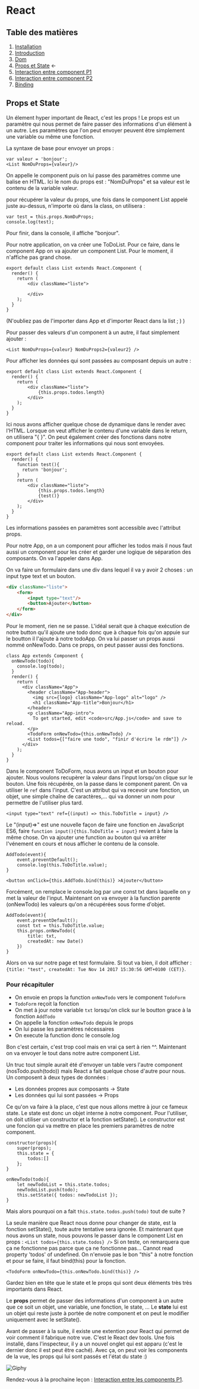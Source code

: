 # React

## Table des matières

1. [Installation](./Installation.md)
2. [Introduction](./introduction.md) 
3. [Dom](./Dom.md)
4. [Props et State](./PropsEtState.md) ←
5. [Interaction entre component P1](./InteractionEntreComponentPartie1.md)
6. [Interaction entre component P2](./InteractionEntreComponentPartie2.md)
7. [Binding](./Binding.md)


## Props et State

Un élement hyper important de React, c'est les props ! Le props est un paramètre qui nous permet de faire passer des informations d'un élément à un autre. Les paramètres que l'on peut envoyer peuvent être simplement une variable ou même une fonction.

La syntaxe de base pour envoyer un props :

```JS
var valeur = 'bonjour';
<List NomDuProps={valeur}/>
```

On appelle le component puis on lui passe des paramètres comme une balise en HTML. Ici le nom du props est : "NomDuProps" et sa valeur est le contenu de la variable valeur.

pour récupérer la valeur du props, une fois dans le component List appelé juste au-dessus, n'importe où dans la class, on utilisera :
```JS
var test = this.props.NomDuProps;
console.log(test);
```
Pour finir, dans la console, il affiche "bonjour".

Pour notre application, on va créer une ToDoList. Pour ce faire, dans le component App on va ajouter un component List. Pour le moment, il n'affiche pas grand chose.

```JS
export default class List extends React.Component {
  render() {
    return (
        <div className="liste">

        </div>
    );
  }
}
```

(N'oubliez pas de l'importer dans App et d'importer React dans la list ; ) )

Pour passer des valeurs d'un component à un autre, il faut simplement ajouter :

```JS
<List NomDuProps={valeur} NomDuProps2={valeur2} />
```
Pour afficher les données qui sont passées au composant depuis un autre :

```JS
export default class List extends React.Component {
  render() {
    return (
        <div className="liste">
            {this.props.todos.length}
        </div>
    );
  }
}
```

Ici nous avons afficher quelque chose de dynamique dans le render avec l'HTML. Lorsque on veut afficher le contenu d'une  variable dans le return, on utilisera "{  }". On peut également créer des fonctions dans notre component pour traiter les informations qui nous sont envoyées.

```JS
export default class List extends React.Component {
  render() {
    function test(){
      return 'bonjour';
    }
    return (
        <div className="liste">
            {this.props.todos.length}
            {test()}
        </div>
    );
  }
}
```
Les informations passées en paramètres sont accessible avec l'attribut props. 

Pour notre App, on a un component pour afficher les todos mais il nous faut aussi un component pour les créer et garder une logique de séparation des composants. On va l'appeler <TodoForm /> dans App.

On va faire un formulaire dans une div dans lequel il va y avoir 2 choses : un input type text et un bouton.

```HTML
<div className="liste">
    <form>
        <input type="text"/>
        <button>Ajouter</button>
    </form>
</div>
```

Pour le moment, rien ne se passe. L'idéal serait que à chaque exécution de notre button qu'il ajoute une todo donc que à chaque fois qu'on appuie sur le boutton il l'ajoute à notre todoApp. On va lui passer un props aussi nommé onNewTodo. Dans ce props, on peut passer aussi des fonctions.

````JS
class App extends Component {
  onNewTodo(todo){
    console.log(todo);
  }
  render() { 
    return (
      <div className="App">
        <header className="App-header">
          <img src={logo} className="App-logo" alt="logo" />
          <h1 className="App-title">Bonjour</h1>
        </header>
        <p className="App-intro">
          To get started, edit <code>src/App.js</code> and save to reload.
        </p>
        <TodoForm onNewTodo={this.onNewTodo} />
        <List todos={["faire une todo", "finir d'écrire le rdm"]} />
      </div>
    );
  }
}
````

Dans le component ToDoForm, nous avons un input et un bouton pour ajouter. Nous voulons recupèrer la valeur dans l'input lorsqu'on clique sur le bouton. Une fois récupérée, on la passe dans le component parent. On va utiliser le `ref` dans l'input. C'est un attribut qui va recevoir une fonction, un objet, une simple chaîne de caractères,...  qui va donner un nom pour permettre de l'utiliser plus tard.

```JS
<input type="text" ref={(input) => this.ToDoTitle = input} />
```

Le "(input)=>" est une nouvelle façon de faire une fonction en JavaScript ES6, faire `function input(){this.ToDoTitle = input}` revient à faire la même chose. On va ajouter une function au bouton qui va arrêter l'vénement en cours et nous afficher le contenu de la console.

```JS
AddTodo(event){ 
    event.preventDefault();
    console.log(this.ToDoTitle.value);
}
```

```JS
<button onClick={this.AddTodo.bind(this)} >Ajouter</button>
```

Forcément, on remplace le console.log par une const txt dans laquelle on y met la valeur de l'input.
Maintenant on va envoyer à la function parente (onNewTodo) les valeurs qu'on a récupérées sous forme d'objet.

```JS
AddTodo(event){
    event.preventDefault();
    const txt = this.ToDoTitle.value;
    this.props.onNewTodo({
        title: txt,
        createdAt: new Date()
    })
}
```

Alors on va sur notre page et test formulaire. Si tout va bien, il doit afficher : `{title: "test", createdAt: Tue Nov 14 2017 15:30:56 GMT+0100 (CET)}`.

### Pour récapituler
- On envoie en props la function `onNewTodo` vers le component `TodoForm`
- `TodoForm` reçoit la fonction
- On met à jour notre variable `txt` lorsqu'on click sur le boutton grace à la fonction `AddTodo`
- On appelle la fonction `onNewTodo` depuis le props
- On lui passe les paramètres nécessaires
- On execute la function donc le console.log

Bon c'est certain, c'est trop cool mais en vrai ça sert à rien ^^. Maintenant  on va envoyer le tout dans notre autre component List.

Un truc tout simple aurait été d'envoyer un table vers l'autre component (nosTodo.push(todo)) mais React a fait quelque chose d'autre pour nous. Un composent à deux types de données :
- Les données propres aux composants -> State
- Les données qui lui sont passées -> Props

Ce qu'on va faire à la place, c'est que nous allons mettre à jour ce fameux state.
Le state est donc un objet interne à notre component. Pour l'utiliser, on doit utiliser un constructor et la fonction setState(). Le constructor est une foncion qui va mettre en place les premiers paramètres de notre component.

```JS
constructor(props){
    super(props);
    this.state = {
        todos:[]
    };
}

onNewTodo(todo){
    let newTodoList = this.state.todos;
    newTodoList.push(todo);
    this.setState({ todos: newTodoList });
}
```
Mais alors pourquoi on a fait `this.state.todos.push(todo)` tout de suite ? 

La seule manière que React nous donne pour changer de state, est la fonction setState(), toute autre tentative sera ignorée. Et maintenant que nous avons un state, nous pouvons le passer dans le component List en props : `<List todos={this.state.todos} />`
Si on teste, on remarquera que ça ne fonctionne pas parce que ça ne fonctionne pas... Cannot read property 'todos' of undefined. On n'envoie pas le bon "this" à notre fonction et pour se faire, il faut bind(this) pour la fonction. 

```JS
<TodoForm onNewTodo={this.onNewTodo.bind(this)} />
```

Gardez bien en tête que le state et le props qui sont deux éléments très très importants dans React. 

Le **props** permet de passer des informations d'un component à un autre que ce soit un objet, une variable, une fonction, le state, ... Le **state** lui est un objet qui reste juste à portée de notre component et on peut le modifier uniquement avec le setState().

Avant de passer à la suite, il existe une extention pour React qui permet de voir comment il fabrique notre vue. C'est le React dev tools. Une fois installé, dans l'inspecteur, il y a un nouvel onglet qui est apparu (c'est le dernier donc il est peut être caché). Avec ça, on peut voir les components de la vue, les props qui lui sont passés et l'état du state :)

![Giphy](https://media.giphy.com/media/13CoXDiaCcCoyk/giphy.gif)

Rendez-vous à la prochaine leçon : [Interaction entre les components P1](./InteractionEntreComponentPartie1.md).
